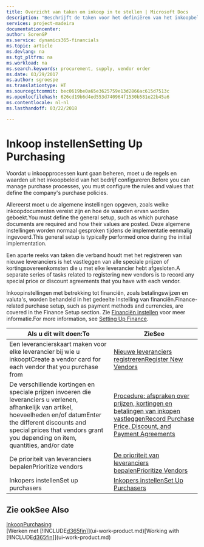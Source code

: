 ```yaml
---
title: Overzicht van taken om inkoop in te stellen | Microsoft Docs
description: "Beschrijft de taken voor het definiëren van het inkoopbeleid van uw bedrijf en het instellen van uw inkoopprocessen."
services: project-madeira
documentationcenter: 
author: SorenGP
ms.service: dynamics365-financials
ms.topic: article
ms.devlang: na
ms.tgt_pltfrm: na
ms.workload: na
ms.search.keywords: procurement, supply, vendor order
ms.date: 03/29/2017
ms.author: sgroespe
ms.translationtype: HT
ms.sourcegitcommit: bec0619be0a65e3625759e13d2866ac615d7513c
ms.openlocfilehash: 626cd19b6d4ed553d740964f1530b581e22b45a6
ms.contentlocale: nl-nl
ms.lasthandoff: 03/22/2018

---
```

# <a name="setting-up-purchasing"></a><span data-ttu-id="02ddf-103">Inkoop instellen</span><span class="sxs-lookup"><span data-stu-id="02ddf-103">Setting Up Purchasing</span></span>
<span data-ttu-id="02ddf-104">Voordat u inkoopprocessen kunt gaan beheren, moet u de regels en waarden uit het inkoopbeleid van het bedrijf configureren.</span><span class="sxs-lookup"><span data-stu-id="02ddf-104">Before you can manage purchase processes, you must configure the rules and values that define the company's purchase policies.</span></span>

<span data-ttu-id="02ddf-105">Allereerst moet u de algemene instellingen opgeven, zoals welke inkoopdocumenten vereist zijn en hoe de waarden ervan worden geboekt.</span><span class="sxs-lookup"><span data-stu-id="02ddf-105">You must define the general setup, such as which purchase documents are required and how their values are posted.</span></span> <span data-ttu-id="02ddf-106">Deze algemene instellingen worden normaal gesproken tijdens de implementatie eenmalig ingevoerd.</span><span class="sxs-lookup"><span data-stu-id="02ddf-106">This general setup is typically performed once during the initial implementation.</span></span>

<span data-ttu-id="02ddf-107">Een aparte reeks van taken die verband houdt met het registreren van nieuwe leveranciers is het vastleggen van alle speciale prijzen of kortingsovereenkomsten die u met elke leverancier hebt afgesloten.</span><span class="sxs-lookup"><span data-stu-id="02ddf-107">A separate series of tasks related to registering new vendors is to record any special price or discount agreements that you have with each vendor.</span></span>

<span data-ttu-id="02ddf-108">Inkoopinstellingen met betrekking tot financiën, zoals betalingswijzen en valuta's, worden behandeld in het gedeelte Instelling van financiën.</span><span class="sxs-lookup"><span data-stu-id="02ddf-108">Finance-related purchase setup, such as payment methods and currencies, are covered in the Finance Setup section.</span></span> <span data-ttu-id="02ddf-109">Zie [Financiën instellen](finance-setup-finance.md) voor meer informatie.</span><span class="sxs-lookup"><span data-stu-id="02ddf-109">For more information, see [Setting Up Finance](finance-setup-finance.md).</span></span>

| <span data-ttu-id="02ddf-110">Als u dit wilt doen:</span><span class="sxs-lookup"><span data-stu-id="02ddf-110">To</span></span> | <span data-ttu-id="02ddf-111">Zie</span><span class="sxs-lookup"><span data-stu-id="02ddf-111">See</span></span> |
| --- | --- |
| <span data-ttu-id="02ddf-112">Een leverancierskaart maken voor elke leverancier bij wie u inkoopt</span><span class="sxs-lookup"><span data-stu-id="02ddf-112">Create a vendor card for each vendor that you purchase from</span></span>|[<span data-ttu-id="02ddf-113">Nieuwe leveranciers registreren</span><span class="sxs-lookup"><span data-stu-id="02ddf-113">Register New Vendors</span></span>](purchasing-how-register-new-vendors.md) |
| <span data-ttu-id="02ddf-114">De verschillende kortingen en speciale prijzen invoeren die leveranciers u verlenen, afhankelijk van artikel, hoeveelheden en/of datum</span><span class="sxs-lookup"><span data-stu-id="02ddf-114">Enter the different discounts and special prices that vendors grant you depending on item, quantities, and/or date</span></span> |[<span data-ttu-id="02ddf-115">Procedure: afspraken over prijzen, kortingen en betalingen van inkopen vastleggen</span><span class="sxs-lookup"><span data-stu-id="02ddf-115">Record Purchase Price, Discount, and Payment Agreements</span></span>](purchasing-how-record-purchase-price-discount-payment-agreements.md) |
| <span data-ttu-id="02ddf-116">De prioriteit van leveranciers bepalen</span><span class="sxs-lookup"><span data-stu-id="02ddf-116">Prioritize vendors</span></span> |[<span data-ttu-id="02ddf-117">De prioriteit van leveranciers bepalen</span><span class="sxs-lookup"><span data-stu-id="02ddf-117">Prioritize Vendors</span></span>](purchasing-how-prioritize-vendors.md) |
| <span data-ttu-id="02ddf-118">Inkopers instellen</span><span class="sxs-lookup"><span data-stu-id="02ddf-118">Set up purchasers</span></span> |[<span data-ttu-id="02ddf-119">Inkopers instellen</span><span class="sxs-lookup"><span data-stu-id="02ddf-119">Set Up Purchasers</span></span>](purchasing-how-setup-purchasers.md) |

## <a name="see-also"></a><span data-ttu-id="02ddf-120">Zie ook</span><span class="sxs-lookup"><span data-stu-id="02ddf-120">See Also</span></span>
[<span data-ttu-id="02ddf-121">Inkoop</span><span class="sxs-lookup"><span data-stu-id="02ddf-121">Purchasing</span></span>](purchasing-manage-purchasing.md)  
<span data-ttu-id="02ddf-122">[Werken met [!INCLUDE[d365fin](includes/d365fin_md.md)]](ui-work-product.md)</span><span class="sxs-lookup"><span data-stu-id="02ddf-122">[Working with [!INCLUDE[d365fin](includes/d365fin_md.md)]](ui-work-product.md)</span></span>

